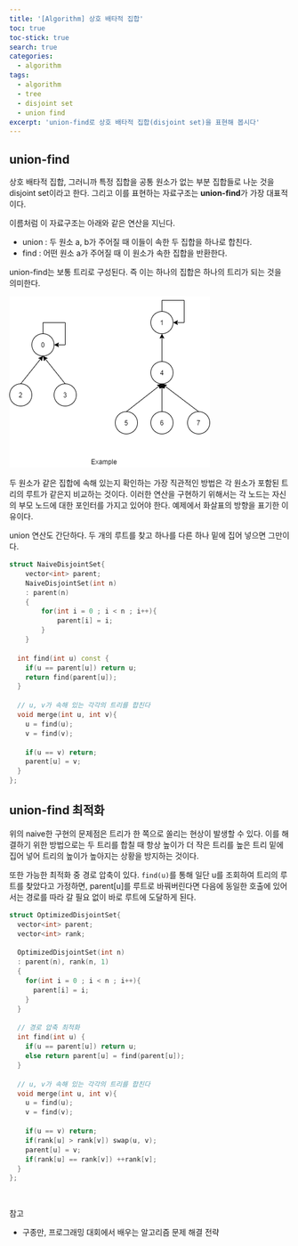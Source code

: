 ```yaml
---
title: '[Algorithm] 상호 배타적 집합'
toc: true
toc-stick: true
search: true
categories:
  - algorithm
tags:
  - algorithm
  - tree
  - disjoint set
  - union find
excerpt: 'union-find로 상호 배타적 집합(disjoint set)을 표현해 봅시다'
---
```


## union-find  

상호 배타적 집합, 그러니까 특정 집합을 공통 원소가 없는 부분 집합들로 나눈 것을 disjoint set이라고 한다. 
그리고 이를 표현하는 자료구조는 **union-find**가 가장 대표적이다.  

이름처럼 이 자료구조는 아래와 같은 연산을 지닌다.
- union : 두 원소 a, b가 주어질 때 이들이 속한 두 집합을 하나로 합친다.
- find : 어떤 원소 a가 주어질 때 이 원소가 속한 집합을 반환한다.

union-find는 보통 트리로 구성된다. 즉 이는 하나의 집합은 하나의 트리가 되는 것을 의미한다. 

![union_find](/assets/images/algorithm/union_find.png)  

두 원소가 같은 집합에 속해 있는지 확인하는 가장 직관적인 방법은 각 원소가 포함된 트리의 루트가 같은지 비교하는 것이다. 
이러한 연산을 구현하기 위해서는 각 노드는 자신의 부모 노드에 대한 포인터를 가지고 있어야 한다. 
예제에서 화살표의 방향을 표기한 이유이다.  

union 연산도 간단하다. 두 개의 루트를 찾고 하나를 다른 하나 밑에 집어 넣으면 그만이다.

``` cpp
struct NaiveDisjointSet{
	vector<int> parent;
	NaiveDisjointSet(int n)
	: parent(n)
	{
		for(int i = 0 ; i < n ; i++){
			parent[i] = i;
		}
	}

  int find(int u) const {
    if(u == parent[u]) return u;
    return find(parent[u]);
  }

  // u, v가 속해 있는 각각의 트리를 합친다
  void merge(int u, int v){
    u = find(u);
    v = find(v);

    if(u == v) return;
    parent[u] = v;
  }
};
```

## union-find 최적화  

위의 naive한 구현의 문제점은 트리가 한 쪽으로 쏠리는 현상이 발생할 수 있다. 
이를 해결하기 위한 방법으로는 두 트리를 합칠 때 항상 높이가 더 작은 트리를 높은 트리 밑에 집어 넣어 
트리의 높이가 높아지는 상황을 방지하는 것이다.  

또한 가능한 최적화 중 경로 압축이 있다. 
```find(u)```를 통해 일단 u를 조회하여 트리의 루트를 찾았다고 가정하면, 
parent[u]를 루트로 바꿔버린다면 다음에 동일한 호출에 있어서는 경로를 따라 갈 필요 없이 
바로 루트에 도달하게 된다. 

``` cpp
struct OptimizedDisjointSet{
  vector<int> parent;
  vector<int> rank;

  OptimizedDisjointSet(int n)
  : parent(n), rank(n, 1)
  {
    for(int i = 0 ; i < n ; i++){
      parent[i] = i;
    }
  }

  // 경로 압축 최적화
  int find(int u) {
    if(u == parent[u]) return u;
    else return parent[u] = find(parent[u]);
  }

  // u, v가 속해 있는 각각의 트리를 합친다
  void merge(int u, int v){
    u = find(u);
    v = find(v);

    if(u == v) return;
    if(rank[u] > rank[v]) swap(u, v);
    parent[u] = v;
    if(rank[u] == rank[v]) ++rank[v];
  }
};
```

<br/>

참고
- 구종만, 프로그래밍 대회에서 배우는 알고리즘 문제 해결 전략